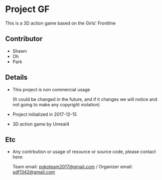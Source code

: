 # Project GF
This is a 3D action game based on the Girls' Frontline

## Contributor
- Shawn
- Oh
- Park

## Details
- This project is non commercial usage 

  (It could be changed in the future, and if it changes we will notice and not going to make any copyright violation)
- Project initialized in 2017-12-15
- 3D action game by Unreal4

## Etc
- Any contrbution or usage of resource or source code, please contact here: 

  Team email: pokoteam2017@gmail.com / Organizer email: sdf1342@gmail.com
